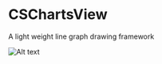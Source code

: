 CSChartsView
============

A light weight line graph drawing framework

![Alt text](/path/to/img.jpg)

